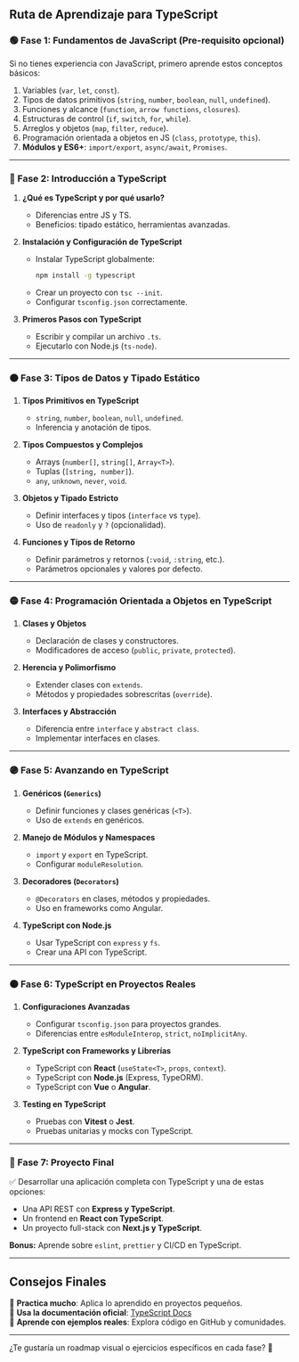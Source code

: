 ## **Ruta de Aprendizaje para TypeScript**  

### **🟢 Fase 1: Fundamentos de JavaScript (Pre-requisito opcional)**
Si no tienes experiencia con JavaScript, primero aprende estos conceptos básicos:
1. Variables (`var`, `let`, `const`).
2. Tipos de datos primitivos (`string`, `number`, `boolean`, `null`, `undefined`).
3. Funciones y alcance (`function`, `arrow functions`, `closures`).
4. Estructuras de control (`if`, `switch`, `for`, `while`).
5. Arreglos y objetos (`map`, `filter`, `reduce`).
6. Programación orientada a objetos en JS (`class`, `prototype`, `this`).
7. **Módulos y ES6+**: `import/export`, `async/await`, `Promises`.

---

### **🔵 Fase 2: Introducción a TypeScript**
1. **¿Qué es TypeScript y por qué usarlo?**  
   - Diferencias entre JS y TS.
   - Beneficios: tipado estático, herramientas avanzadas.

2. **Instalación y Configuración de TypeScript**  
   - Instalar TypeScript globalmente:  
     ```sh
     npm install -g typescript
     ```
   - Crear un proyecto con `tsc --init`.  
   - Configurar `tsconfig.json` correctamente.  

3. **Primeros Pasos con TypeScript**  
   - Escribir y compilar un archivo `.ts`.
   - Ejecutarlo con Node.js (`ts-node`).

---

### **🟠 Fase 3: Tipos de Datos y Tipado Estático**
1. **Tipos Primitivos en TypeScript**  
   - `string`, `number`, `boolean`, `null`, `undefined`.
   - Inferencia y anotación de tipos.  

2. **Tipos Compuestos y Complejos**  
   - Arrays (`number[]`, `string[]`, `Array<T>`).  
   - Tuplas (`[string, number]`).  
   - `any`, `unknown`, `never`, `void`.

3. **Objetos y Tipado Estricto**  
   - Definir interfaces y tipos (`interface` vs `type`).  
   - Uso de `readonly` y `?` (opcionalidad).

4. **Funciones y Tipos de Retorno**  
   - Definir parámetros y retornos (`:void`, `:string`, etc.).
   - Parámetros opcionales y valores por defecto.

---

### **🟡 Fase 4: Programación Orientada a Objetos en TypeScript**
1. **Clases y Objetos**  
   - Declaración de clases y constructores.
   - Modificadores de acceso (`public`, `private`, `protected`).  

2. **Herencia y Polimorfismo**  
   - Extender clases con `extends`.  
   - Métodos y propiedades sobrescritas (`override`).  

3. **Interfaces y Abstracción**  
   - Diferencia entre `interface` y `abstract class`.  
   - Implementar interfaces en clases.  

---

### **🟣 Fase 5: Avanzando en TypeScript**
1. **Genéricos (`Generics`)**  
   - Definir funciones y clases genéricas (`<T>`).  
   - Uso de `extends` en genéricos.  

2. **Manejo de Módulos y Namespaces**  
   - `import` y `export` en TypeScript.  
   - Configurar `moduleResolution`.  

3. **Decoradores (`Decorators`)**  
   - `@Decorators` en clases, métodos y propiedades.  
   - Uso en frameworks como Angular.  

4. **TypeScript con Node.js**  
   - Usar TypeScript con `express` y `fs`.  
   - Crear una API con TypeScript.  

---

### **🟤 Fase 6: TypeScript en Proyectos Reales**
1. **Configuraciones Avanzadas**  
   - Configurar `tsconfig.json` para proyectos grandes.  
   - Diferencias entre `esModuleInterop`, `strict`, `noImplicitAny`.  

2. **TypeScript con Frameworks y Librerías**  
   - TypeScript con **React** (`useState<T>`, `props`, `context`).  
   - TypeScript con **Node.js** (Express, TypeORM).  
   - TypeScript con **Vue** o **Angular**.  

3. **Testing en TypeScript**  
   - Pruebas con **Vitest** o **Jest**.  
   - Pruebas unitarias y mocks con TypeScript.  

---

### **🚀 Fase 7: Proyecto Final**
✅ Desarrollar una aplicación completa con TypeScript y una de estas opciones:  
- Una API REST con **Express y TypeScript**.  
- Un frontend en **React con TypeScript**.  
- Un proyecto full-stack con **Next.js y TypeScript**.  

**Bonus:** Aprende sobre `eslint`, `prettier` y CI/CD en TypeScript.  

---

## **Consejos Finales**
📌 **Practica mucho**: Aplica lo aprendido en proyectos pequeños.  
📌 **Usa la documentación oficial**: [TypeScript Docs](https://www.typescriptlang.org/docs/)  
📌 **Aprende con ejemplos reales**: Explora código en GitHub y comunidades.  

---

¿Te gustaría un roadmap visual o ejercicios específicos en cada fase? 🚀
